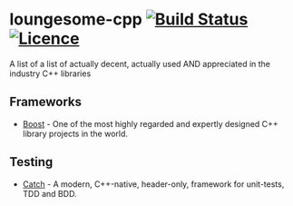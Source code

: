 # loungesome-cpp [![Build Status](https://travis-ci.org/LoungeCPP/loungesome-cpp.svg?branch=master)](https://travis-ci.org/LoungeCPP/loungesome-cpp) [![Licence](https://img.shields.io/badge/license-MIT-blue.svg?style=flat)](LICENSE)
A list of a list of actually decent, actually used AND appreciated in the industry C++ libraries

## Frameworks
* [Boost](http://www.boost.org/) - One of the most highly regarded and expertly designed C++ library projects in the world.

## Testing
* [Catch](https://github.com/philsquared/Catch) - A modern, C++-native, header-only, framework for unit-tests, TDD and BDD.
